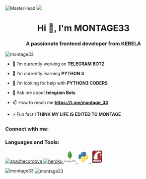 ![MasterHead](https://telegra.ph/file/767e20db65e13d7027f4f.jpg)
![](https://user-images.githubusercontent.com/13794470/37289691-964618be-260a-11e8-8c4a-6df04d6c490d.gif)

<h1 align="center">Hi 👋, I'm MONTAGE33</h1>
<h3 align="center">A passionate frontend developer from KERELA</h3>

<p align="left"> <img src="https://komarev.com/ghpvc/?username=montage33&label=Profile%20views&color=0e75b6&style=flat" alt="montage33" /> </p>

- 🔭 I’m currently working on **TELEGRAM BOTZ**

- 🌱 I’m currently learning **PYTHON 3**

- 🤝 I’m looking for help with **PYTHON3 CODERS**

- 💬 Ask me about **telegram Bots**

- 📫 How to reach me **https://t.me/montage_33**

- ⚡ Fun fact **I THINK MY LIFE IS EDITED TO MONTAGE**

<h3 align="left">Connect with me:</h3>
<p align="left">
</p>

<h3 align="left">Languages and Tools:</h3>
<p align="left"> <a href="https://cordova.apache.org/" target="_blank" rel="noreferrer"> <img src="https://www.vectorlogo.zone/logos/apache_cordova/apache_cordova-icon.svg" alt="apachecordova" width="40" height="40"/> </a> <a href="https://heroku.com" target="_blank" rel="noreferrer"> <img src="https://www.vectorlogo.zone/logos/heroku/heroku-icon.svg" alt="heroku" width="40" height="40"/> </a> <a href="https://www.mongodb.com/" target="_blank" rel="noreferrer"> <img src="https://raw.githubusercontent.com/devicons/devicon/master/icons/mongodb/mongodb-original-wordmark.svg" alt="mongodb" width="40" height="40"/> </a> <a href="https://www.python.org" target="_blank" rel="noreferrer"> <img src="https://raw.githubusercontent.com/devicons/devicon/master/icons/python/python-original.svg" alt="python" width="40" height="40"/> </a> <a href="https://rubyonrails.org" target="_blank" rel="noreferrer"> <img src="https://raw.githubusercontent.com/devicons/devicon/master/icons/rails/rails-original-wordmark.svg" alt="rails" width="40" height="40"/> </a> </p>

<p><img align="left" src="https://github-readme-stats.vercel.app/api/top-langs?username=montage33&show_icons=true&locale=en&layout=compact" alt="montage33" /></p>

<p>&nbsp;<img align="center" src="https://github-readme-stats.vercel.app/api?username=montage33&show_icons=true&locale=en" alt="montage33" /></p>
